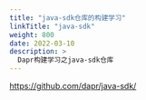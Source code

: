 ```yaml
---
title: "java-sdk仓库的构建学习"
linkTitle: "java-sdk"
weight: 800
date: 2022-03-10
description: >
  Dapr构建学习之java-sdk仓库
---
```


https://github.com/dapr/java-sdk/